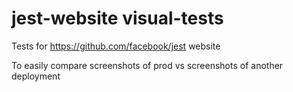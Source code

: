 # jest-website visual-tests

Tests for https://github.com/facebook/jest website

To easily compare screenshots of prod vs screenshots of another deployment

